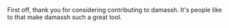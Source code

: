 First off, thank you for considering contributing to damassh. It's people like to that make damassh such a great tool.
